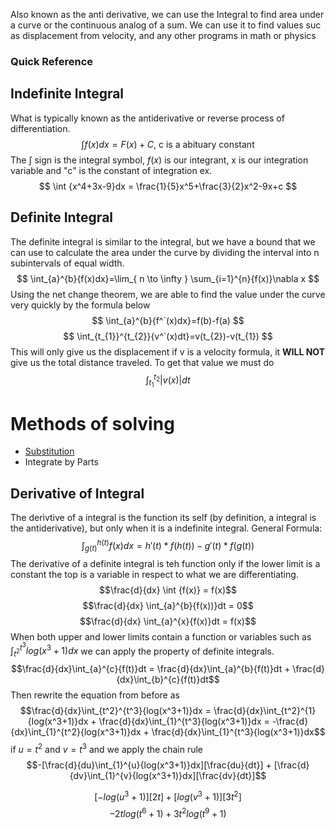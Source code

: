 Also known as the anti derivative, we can use the Integral to find area under a curve or the continuous analog of a sum. We can use it to find values suc as displacement from velocity, and any other programs in math or physics
### Quick Reference

## Indefinite Integral
What is typically known as the antiderivative or reverse process of differentiation. 
$$
\int f(x)dx = F(x) + C \text{, c is a abituary constant}
$$
The $\int$ sign is the integral symbol, $f(x)$ is our integrant, x is our integration variable and "c" is the constant of integration
ex.
$$
\int {x^4+3x-9}dx = \frac{1}{5}x^5+\frac{3}{2}x^2-9x+c
$$
## Definite Integral
The definite integral is similar to the integral, but we have a bound that we can use to calculate the area under the curve by dividing the interval into n subintervals of equal width.
$$
\int_{a}^{b}{f(x)dx}=\lim_{ n \to \infty } \sum_{i=1}^{n}{f(x)}\nabla x
$$
Using the net change theorem, we are able to find the value under the curve very quickly by the formula below
$$
\int_{a}^{b}{f^`(x)dx}=f(b)-f(a)
$$
$$
\int_{t_{1}}^{t_{2}}{v^`(x)dt}=v(t_{2})-v(t_{1})
$$
This will only give us the displacement if v is a velocity formula, it **WILL NOT** give us the total distance traveled. To get that value we must do 
$$
\int_{t_{1}}^{t_{2}}{|v(x)|}dt
$$

# Methods of solving
* [Substitution](./Integration%20by%20Substitution)
* Integrate by Parts


## Derivative of Integral
The derivtive of a integral is the function its self (by definition, a integral is the antiderivative), but only when it is a indefinite integral.
General Formula:
$$\int_{g(t)}^{h(t)}{f(x)}dx = h'(t) * f(h(t)) - g'(t) * f(g(t))$$
The derivative of a definite integral is teh function only if the lower limit is a constant the top is a variable in respect to what we are differentiating.
$$\frac{d}{dx} \int {f(x)} = f(x)$$
$$\frac{d}{dx} \int_{a}^{b}{f(x))}dt = 0$$$$\frac{d}{dx} \int_{a}^{x}{f(x)}dt = f(x)$$
When both upper and lower limits contain a function or variables such as $\int_{t^2}^{t^3}{log(x^3+1)dx}$ we can apply the property of definite integrals.
$$\frac{d}{dx}\int_{a}^{c}{f(t)}dt = \frac{d}{dx}\int_{a}^{b}{f(t)}dt + \frac{d}{dx}\int_{b}^{c}{f(t)}dt$$
Then rewrite the equation from before as 
$$\frac{d}{dx}\int_{t^2}^{t^3}{log(x^3+1)}dx = \frac{d}{dx}\int_{t^2}^{1}{log(x^3+1)}dx + \frac{d}{dx}\int_{1}^{t^3}{log(x^3+1)}dx = -\frac{d}{dx}\int_{1}^{t^2}{log(x^3+1)}dx + \frac{d}{dx}\int_{1}^{t^3}{log(x^3+1)}dx$$
if $u = t^2$ and $v=t^3$ and we apply the chain rule 
$$-[\frac{d}{du}\int_{1}^{u}{log(x^3+1)}dx][\frac{du}{dt}] + [\frac{d}{dv}\int_{1}^{v}{log(x^3+1)}dx][\frac{dv}{dt}]$$

$$[-log(u^3+1)][2t]+[log(v^3+1)][3t^2]$$
$$-2tlog(t^6+1) + 3t^2log(t^9+1)$$